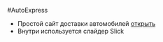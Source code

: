 #AutoExpress

- Простой сайт доставки автомобилей [открыть](VitalyFront.github.io/AutoExpress/)
- Внутри используется слайдер Slick
